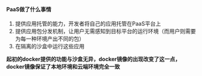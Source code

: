 #### PaaS做了什么事情
1. 提供应用托管的能力，开发者将自己的应用托管在PaaS平台上
2. 提供应用包分发机制，让用户无需感知到目标平台的运行环境（而用户则需要为每一种环境产出不同的包）
3. 在隔离的沙盒中运行这些应用

**起初的docker提供的功能与沙盒无异，docker镜像的出现改变了这一点，docker镜像保证了本地环境和云端环境完全一致**

